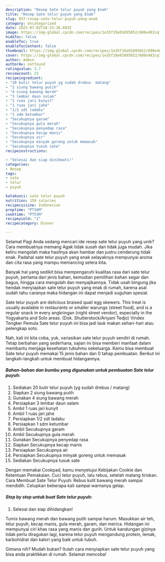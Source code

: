 ```yaml
---
description: "Resep Sate telur puyuh yang Enak"
title: "Resep Sate telur puyuh yang Enak"
slug: 937-resep-sate-telur-puyuh-yang-enak
category: Uncategorized
date: 2023-07-02T18:33:26.693Z
image: https://img-global.cpcdn.com/recipes/1e35f19a91895852/680x482cq70/sate-telur-puyuh-foto-resep-utama.jpg
hideToc: false
enableToc: true
enableTocContent: false
thumbnail: https://img-global.cpcdn.com/recipes/1e35f19a91895852/680x482cq70/sate-telur-puyuh-foto-resep-utama.jpg
cover: https://img-global.cpcdn.com/recipes/1e35f19a91895852/680x482cq70/sate-telur-puyuh-foto-resep-utama.jpg
author: Admin
authorAv: notfound
ratingvalue: 3.7
reviewcount: 23
recipeingredient:
- "20 butir telur puyuh yg sudah drebus  matang"
- "2 siung bawang putih"
- "4 siung bawang merah"
- "3 lembar daun salam"
- "1 ruas jari kunyit"
- "1 ruas jari jahe"
- "1/2 sdt ladaku"
- "1 sdm ketumbar"
- "Secukupnya garam"
- "Secukupnya gula merah"
- "Secukupnya penyedap rasa"
- "Secukupnya kecap manis"
- "Secukupnya air"
- "Secukupnya minyak goreng untuk memasak"
- "Secukupnya tusuk sate"
recipeinstructions:

- "Selesai dan siap dinikmati!"
categories:
- Resep
tags:
- sate
- telur
- puyuh

katakunci: sate telur puyuh 
nutrition: 159 calories
recipecuisine: Indonesian
preptime: "PT16M"
cooktime: "PT53M"
recipeyield: "2"
recipecategory: Dinner

---
```



Selamat Pagi Anda sedang mencari ide resep sate telur puyuh yang unik? Cara membuatnya memang Agak tidak susah dan tidak juga mudah. Jika keliru mengolah maka hasilnya akan hambar dan justru cenderung tidak enak. Padahal sate telur puyuh yang enak selayaknya mempunyai aroma dan cita rasa yang mampu memancing selera kita.


Banyak hal yang sedikit bisa mempengaruhi kualitas rasa dari sate telur puyuh, pertama dari jenis bahan, kemudian pemilihan bahan segar dan bagus, hingga cara mengolah dan menyajikannya. Tidak usah bingung jika hendak menyiapkan sate telur puyuh yang enak di rumah, karena asal sudah tahu caranya maka hidangan ini dapat menjadi suguhan spesial.

Sate telur puyuh are delicious braised quail egg skewers. This treat is usually available in restaurants or smaller warungs (street food), and is a regular snack in every angkringan (night street vendor), especially in the Yogyakarta and Solo areas. (Dok. Shutterstock/Ariyani Tedjo) Vindex Tengker Pemula Sate telur puyuh ini bisa jadi lauk makan sehari-hari atau pelengkap soto.


Nah, kali ini kita coba, yuk, variasikan sate telur puyuh sendiri di rumah. Tetap berbahan yang sederhana, sajian ini bisa memberi manfaat dalam membantu menjaga kesehatan tubuhmu sekeluarga. Kamu bisa membuat Sate telur puyuh memakai 15 jenis bahan dan 0 tahap pembuatan. Berikut ini langkah-langkah untuk membuat hidangannya.

<!--inarticleads1-->

##### Bahan-bahan dan bumbu yang digunakan untuk pembuatan Sate telur puyuh:

1. Sediakan 20 butir telur puyuh (yg sudah drebus / matang)
1. Siapkan 2 siung bawang putih
1. Gunakan 4 siung bawang merah
1. Persiapkan 3 lembar daun salam
1. Ambil 1 ruas jari kunyit
1. Ambil 1 ruas jari jahe
1. Persiapkan 1/2 sdt ladaku
1. Persiapkan 1 sdm ketumbar
1. Ambil Secukupnya garam
1. Ambil Secukupnya gula merah
1. Gunakan Secukupnya penyedap rasa
1. Siapkan Secukupnya kecap manis
1. Persiapkan Secukupnya air
1. Persiapkan Secukupnya minyak goreng untuk memasak
1. Sediakan Secukupnya tusuk sate


Dengan memakai Cookpad, kamu menyetujui Kebijakan Cookie dan Ketentuan Pemakaian. Cuci telur puyuh, lalu rebus, setelah matang tiriskan. Cara Membuat Sate Telur Puyuh: Rebus kulit bawang merah sampai mendidih. Celupkan beberapa kali sampai warnanya gelap. 

<!--inarticleads2-->

##### Step by step untuk buat Sate telur puyuh:


1. Selesai dan siap dihidangkan!

Tumis bawang merah dan bawang putih sampai harum. Masukkan air teh, telur puyuh, kecap manis, gula merah, garam, dan merica. Hidangan ini mempunyai ciri khas rasa yang manis dan gurih. Untuk kandungan gizinya tidak perlu diragukan lagi, karena telur puyuh mengandung protein, lemak, karbohidrat dan kalori yang baik untuk tubuh. 

Gimana nih? Mudah bukan? Itulah cara menyiapkan sate telur puyuh yang bisa anda praktikkan di rumah. Selamat mencoba!
